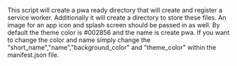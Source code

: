 This script will create a pwa ready directory that will create and register a service worker. Additionally it will create a directory to store these files. An image for an app icon and splash screen should be passed in as well. By default the theme color is #002856 and the name is create pwa. If you want to change the color and name simply change the "short_name","name","background_color" and "theme_color" within the manifest.json file.
